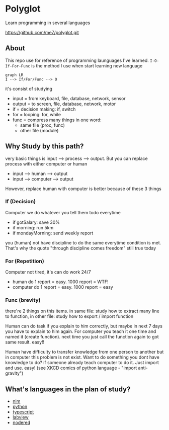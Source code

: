 # Polyglot
Learn programming in several languages

https://github.com/me7/polyglot.git

## About
This repo use for reference of programming launguages I've learned.
`I-O-If-For-Func` is the method I use when start learning new language

```mermaid
graph LR
I --> If/For/Func --> O
```
it's consist of studying
- input = from keyboard, file, database, network, sensor
- output = to screen, file, database, network, motor
- if = decision making: if, switch
- for = looping: for, while
- func = compress many things in one word: 
  - same file (proc, func)
  - other file (module)


## Why Study by this path?
very basic things is input --> process --> output. But you can replace process with either computer or human
  - input --> human --> output
  - input --> computer --> output

However, replace human with computer is better because of these 3 things

### If (Decision)
Computer we do whatever you tell them todo everytime
- if gotSalary: save 30%
- if morning: run 5km
- if mondayMorning: send weekly report

you (human) not have discipline to do the same everytime condition is met. That's why the quote "through discipline comes freedom" still true today

### For (Repetition)
Computer not tired, it's can do work 24/7
- human do 1 report = easy. 1000 report = WTF!
- computer do 1 report = easy. 1000 report = easy

### Func (brevity)
there're 2 things on this items. in same file: study how to extract many line to function, in other file: study how to export / import function

Human can do task if you explain to him correctly, but maybe in next 7 days you have to explain to him again. For computer you teach it one time and named it (create function). next time you just call the function again to got same result. easy!!

Human have difficulty to transfer knowledge from one person to another but in computer this problem is not exist. Want to do something you dont have knowledge to do? if someone already teach computer to do it. Just import and use. easy!
(see XKCD comics of python language - "import anti-gravity")


## What's languages in the plan of study?
- [nim](./nim/)
- [python](./nim/)
- [typescript](./nim/)
- [labview](./nim/)
- [nodered](./nim/)
